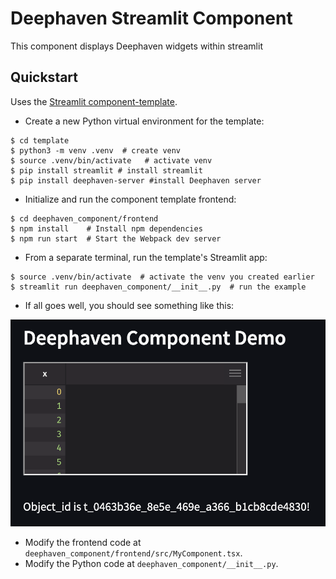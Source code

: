 # Deephaven Streamlit Component

This component displays Deephaven widgets within streamlit

## Quickstart

Uses the [Streamlit component-template](https://github.com/streamlit/component-template).

- Create a new Python virtual environment for the template:

```
$ cd template
$ python3 -m venv .venv  # create venv
$ source .venv/bin/activate   # activate venv
$ pip install streamlit # install streamlit
$ pip install deephaven-server #install Deephaven server
```

- Initialize and run the component template frontend:

```
$ cd deephaven_component/frontend
$ npm install    # Install npm dependencies
$ npm run start  # Start the Webpack dev server
```

- From a separate terminal, run the template's Streamlit app:

```
$ source .venv/bin/activate  # activate the venv you created earlier
$ streamlit run deephaven_component/__init__.py  # run the example
```

- If all goes well, you should see something like this:

![Quickstart Success](quickstart.png)

- Modify the frontend code at `deephaven_component/frontend/src/MyComponent.tsx`.
- Modify the Python code at `deephaven_component/__init__.py`.

